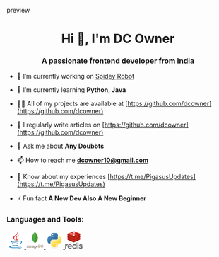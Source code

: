 
preview
<h1 align="center">Hi 👋, I'm DC Owner</h1>
<h3 align="center">A passionate frontend developer from India</h3>

- 🔭 I’m currently working on [Spidey Robot](https://t.me/SpideyRobotUpdates)

- 🌱 I’m currently learning **Python, Java**

- 👨‍💻 All of my projects are available at [https://github.com/dcowner](https://github.com/dcowner)

- 📝 I regularly write articles on [https://github.com/dcowner](https://github.com/dcowner)

- 💬 Ask me about **Any Doubbts**

- 📫 How to reach me **dcowner10@gmail.com**

- 📄 Know about my experiences [https://t.me/PigasusUpdates](https://t.me/PigasusUpdates)

- ⚡ Fun fact **A New Dev Also A New Beginner**


<h3 align="left">Languages and Tools:</h3>
<p align="left"> <a href="https://www.java.com" target="_blank"> <img src="https://raw.githubusercontent.com/devicons/devicon/master/icons/java/java-original.svg" alt="java" width="40" height="40"/> </a> <a href="https://www.mongodb.com/" target="_blank"> <img src="https://raw.githubusercontent.com/devicons/devicon/master/icons/mongodb/mongodb-original-wordmark.svg" alt="mongodb" width="40" height="40"/> </a> <a href="https://www.python.org" target="_blank"> <img src="https://raw.githubusercontent.com/devicons/devicon/master/icons/python/python-original.svg" alt="python" width="40" height="40"/> </a> <a href="https://redis.io" target="_blank"> <img src="https://raw.githubusercontent.com/devicons/devicon/master/icons/redis/redis-original-wordmark.svg" alt="redis" width="40" height="40"/> </a> </p>


